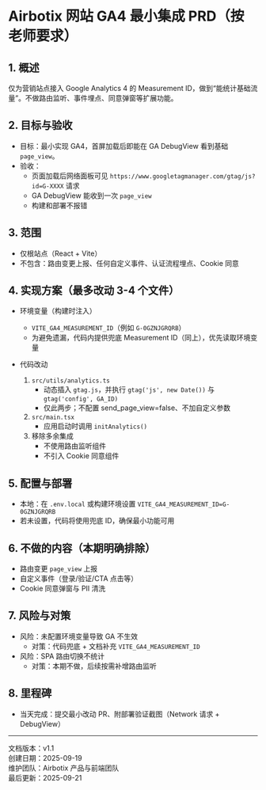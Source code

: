 # Airbotix 网站 GA4 最小集成 PRD（按老师要求）

## 1. 概述

仅为营销站点接入 Google Analytics 4 的 Measurement ID，做到“能统计基础流量”。不做路由监听、事件埋点、同意弹窗等扩展功能。

## 2. 目标与验收

- 目标：最小实现 GA4，首屏加载后即能在 GA DebugView 看到基础 `page_view`。
- 验收：
  - 页面加载后网络面板可见 `https://www.googletagmanager.com/gtag/js?id=G-XXXX` 请求
  - GA DebugView 能收到一次 `page_view`
  - 构建和部署不报错

## 3. 范围

- 仅根站点（React + Vite）
- 不包含：路由变更上报、任何自定义事件、认证流程埋点、Cookie 同意

## 4. 实现方案（最多改动 3-4 个文件）

- 环境变量（构建时注入）
  - `VITE_GA4_MEASUREMENT_ID`（例如 `G-0GZNJGRQRB`）
  - 为避免遗漏，代码内提供兜底 Measurement ID（同上），优先读取环境变量

- 代码改动
  1) `src/utils/analytics.ts`
     - 动态插入 `gtag.js`，并执行 `gtag('js', new Date())` 与 `gtag('config', GA_ID)`
     - 仅此两步；不配置 send_page_view=false、不加自定义参数
  2) `src/main.tsx`
     - 应用启动时调用 `initAnalytics()`
  3) 移除多余集成
     - 不使用路由监听组件
     - 不引入 Cookie 同意组件

## 5. 配置与部署

- 本地：在 `.env.local` 或构建环境设置 `VITE_GA4_MEASUREMENT_ID=G-0GZNJGRQRB`
- 若未设置，代码将使用兜底 ID，确保最小功能可用

## 6. 不做的内容（本期明确排除）

- 路由变更 `page_view` 上报
- 自定义事件（登录/验证/CTA 点击等）
- Cookie 同意弹窗与 PII 清洗

## 7. 风险与对策

- 风险：未配置环境变量导致 GA 不生效
  - 对策：代码兜底 + 文档补充 `VITE_GA4_MEASUREMENT_ID`
- 风险：SPA 路由切换不统计
  - 对策：本期不做，后续按需补增路由监听

## 8. 里程碑

- 当天完成：提交最小改动 PR、附部署验证截图（Network 请求 + DebugView）

---

文档版本：v1.1  
创建日期：2025-09-19  
维护团队：Airbotix 产品与前端团队  
最后更新：2025-09-21



